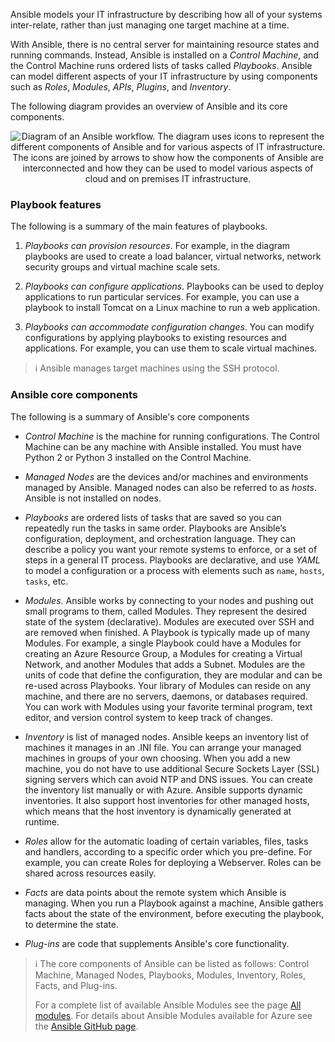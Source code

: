 Ansible models your IT infrastructure by describing how all of your systems inter-relate, rather than just managing one target machine at a time.

With Ansible, there is no central server for maintaining resource states and running commands. Instead, Ansible is installed on a *Control Machine*, and the Control Machine runs ordered lists of tasks called *Playbooks*. Ansible can model different aspects of your IT infrastructure by using components such as *Roles*, *Modules*, *APIs*, *Plugins*, and *Inventory*.

The following diagram provides an overview of Ansible and its core components.

<p style="text-align:center;"><img src="../Linked_Image_Files/ansibleworkflow.png" alt="Diagram of an Ansible workflow. The diagram uses icons to represent the different components of Ansible and for various aspects of IT infrastructure. The icons are joined by arrows to show how the components of Ansible are interconnected and how they can be used to model various aspects of cloud and on premises IT infrastructure."></p>

### Playbook features

The following is a summary of the main features of playbooks.

1. *Playbooks can provision resources*. For example, in the diagram playbooks are used to create a load balancer, virtual networks, network security groups and virtual machine scale sets.

2. *Playbooks can configure applications*. Playbooks can be used to deploy applications to run particular services. For example, you can use a playbook to install Tomcat on a Linux machine to run a web application.

3. *Playbooks can accommodate configuration changes*. You can modify configurations by applying playbooks to existing resources and applications. For example, you can use them to scale virtual machines.

>:information_source: Ansible manages target machines using the SSH protocol.

### Ansible core components

The following is a summary of Ansible's core components

- *Control Machine* is the machine for running configurations. The Control Machine can be any machine with Ansible installed.  You must have Python 2 or Python 3 installed on the Control Machine.

- *Managed Nodes* are the devices and/or machines and environments managed by Ansible. Managed nodes can also be referred to as *hosts*. Ansible is not installed on nodes.

- *Playbooks* are ordered lists of tasks that are saved so you can repeatedly run the tasks in same order. Playbooks are Ansible’s configuration, deployment, and orchestration language. They can describe a policy you want your remote systems to enforce, or a set of steps in a general IT process. Playbooks are declarative, and use *YAML* to model a configuration or a process with elements such as `name`, `hosts`, `tasks`, etc.

- *Modules*. Ansible works by connecting to your nodes and pushing out small programs to them, called Modules. They represent the desired state of the system (declarative). Modules are executed over SSH and are removed when finished. A Playbook is typically made up of many Modules. For example, a single Playbook could have a Modules for creating an Azure Resource Group, a Modules for creating a Virtual Network, and another Modules that adds a Subnet. Modules are the units of code that define the configuration, they are modular and can be re-used across Playbooks. Your library of Modules can reside on any machine, and there are no servers, daemons, or databases required. You can work with Modules using your favorite terminal program, text editor, and version control system to keep track of changes.

- *Inventory* is list of managed nodes. Ansible keeps an inventory list of machines it manages in an .INI file. You can arrange your managed machines in groups of your own choosing. When you add a new machine, you do not have to use additional Secure Sockets Layer (SSL) signing servers which can avoid NTP and DNS issues. You can create the inventory list manually or with Azure. Ansible supports dynamic inventories. It also support host inventories for other managed hosts, which means that the host inventory is dynamically generated at runtime.

- *Roles* allow for the automatic loading of certain variables, files, tasks and handlers, according to a specific order which you pre-define. For example, you can create Roles for deploying a Webserver. Roles can be shared across resources easily.

- *Facts* are data points about the remote system which Ansible is managing. When you run a Playbook against a machine, Ansible gathers facts about the state of the environment, before executing the playbook, to determine the state.

- *Plug-ins* are code that supplements Ansible's core functionality.

> :information_source: The core components of Ansible can be listed as follows: Control Machine, Managed Nodes, Playbooks, Modules, Inventory, Roles, Facts, and Plug-ins.
>
> For a complete list of available Ansible Modules see the page [All modules](https://docs.ansible.com/ansible/latest/modules/list_of_all_modules.html). For details about Ansible Modules available for Azure see the [Ansible GitHub page](https://github.com/ansible/ansible/tree/devel/lib/ansible/modules/cloud/azure).
